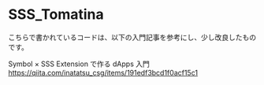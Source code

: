# SSS_Tomatina

こちらで書かれているコードは、以下の入門記事を参考にし、少し改良したものです。

Symbol × SSS Extension で作る dApps 入門
https://qiita.com/inatatsu_csg/items/191edf3bcd1f0acf15c1
